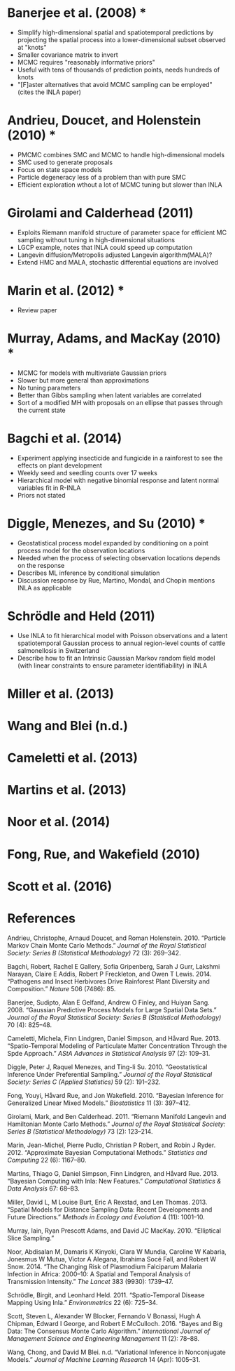 Banerjee et al. (2008) \*
=========================

-   Simplify high-dimensional spatial and spatiotemporal predictions by projecting the spatial process into a lower-dimensional subset observed at "knots"
-   Smaller covariance matrix to invert
-   MCMC requires "reasonably informative priors"
-   Useful with tens of thousands of prediction points, needs hundreds of knots
-   "\[F\]aster alternatives that avoid MCMC sampling can be employed" (cites the INLA paper)

Andrieu, Doucet, and Holenstein (2010) \*
=========================================

-   PMCMC combines SMC and MCMC to handle high-dimensional models
-   SMC used to generate proposals
-   Focus on state space models
-   Particle degeneracy less of a problem than with pure SMC
-   Efficient exploration wthout a lot of MCMC tuning but slower than INLA

Girolami and Calderhead (2011)
==============================

-   Exploits Riemann manifold structure of parameter space for efficient MC sampling without tuning in high-dimensional situations
-   LGCP example, notes that INLA could speed up computation
-   Langevin diffusion/Metropolis adjusted Langevin algorithm(MALA)?
-   Extend HMC and MALA, stochastic differential equations are involved

Marin et al. (2012) \*
======================

-   Review paper

Murray, Adams, and MacKay (2010) \*
===================================

-   MCMC for models with multivariate Gaussian priors
-   Slower but more general than approximations
-   No tuning parameters
-   Better than Gibbs sampling when latent variables are correlated
-   Sort of a modified MH with proposals on an ellipse that passes through the current state

Bagchi et al. (2014)
====================

-   Experiment applying insecticide and fungicide in a rainforest to see the effects on plant development
-   Weekly seed and seedling counts over 17 weeks
-   Hierarchical model with negative binomial response and latent normal variables fit in R-INLA
-   Priors not stated

Diggle, Menezes, and Su (2010) \*
=================================

-   Geostatistical process model expanded by conditioning on a point process model for the observation locations
-   Needed when the process of selecting observation locations depends on the response
-   Describes ML inference by conditional simulation
-   Discussion response by Rue, Martino, Mondal, and Chopin mentions INLA as applicable

Schrödle and Held (2011)
========================

-   Use INLA to fit hierarchical model with Poisson observations and a latent spatiotemporal Gaussian process to annual region-level counts of cattle salmonellosis in Switzerland
-   Describe how to fit an Intrinsic Gaussian Markov random field model (with linear constraints to ensure parameter identifiability) in INLA

Miller et al. (2013)
====================

Wang and Blei (n.d.)
====================

Cameletti et al. (2013)
=======================

Martins et al. (2013)
=====================

Noor et al. (2014)
==================

Fong, Rue, and Wakefield (2010)
===============================

Scott et al. (2016)
===================

References
==========

Andrieu, Christophe, Arnaud Doucet, and Roman Holenstein. 2010. “Particle Markov Chain Monte Carlo Methods.” *Journal of the Royal Statistical Society: Series B (Statistical Methodology)* 72 (3): 269–342.

Bagchi, Robert, Rachel E Gallery, Sofia Gripenberg, Sarah J Gurr, Lakshmi Narayan, Claire E Addis, Robert P Freckleton, and Owen T Lewis. 2014. “Pathogens and Insect Herbivores Drive Rainforest Plant Diversity and Composition.” *Nature* 506 (7486): 85.

Banerjee, Sudipto, Alan E Gelfand, Andrew O Finley, and Huiyan Sang. 2008. “Gaussian Predictive Process Models for Large Spatial Data Sets.” *Journal of the Royal Statistical Society: Series B (Statistical Methodology)* 70 (4): 825–48.

Cameletti, Michela, Finn Lindgren, Daniel Simpson, and Håvard Rue. 2013. “Spatio-Temporal Modeling of Particulate Matter Concentration Through the Spde Approach.” *AStA Advances in Statistical Analysis* 97 (2): 109–31.

Diggle, Peter J, Raquel Menezes, and Ting-li Su. 2010. “Geostatistical Inference Under Preferential Sampling.” *Journal of the Royal Statistical Society: Series C (Applied Statistics)* 59 (2): 191–232.

Fong, Youyi, Håvard Rue, and Jon Wakefield. 2010. “Bayesian Inference for Generalized Linear Mixed Models.” *Biostatistics* 11 (3): 397–412.

Girolami, Mark, and Ben Calderhead. 2011. “Riemann Manifold Langevin and Hamiltonian Monte Carlo Methods.” *Journal of the Royal Statistical Society: Series B (Statistical Methodology)* 73 (2): 123–214.

Marin, Jean-Michel, Pierre Pudlo, Christian P Robert, and Robin J Ryder. 2012. “Approximate Bayesian Computational Methods.” *Statistics and Computing* 22 (6): 1167–80.

Martins, Thiago G, Daniel Simpson, Finn Lindgren, and Håvard Rue. 2013. “Bayesian Computing with Inla: New Features.” *Computational Statistics & Data Analysis* 67: 68–83.

Miller, David L, M Louise Burt, Eric A Rexstad, and Len Thomas. 2013. “Spatial Models for Distance Sampling Data: Recent Developments and Future Directions.” *Methods in Ecology and Evolution* 4 (11): 1001–10.

Murray, Iain, Ryan Prescott Adams, and David JC MacKay. 2010. “Elliptical Slice Sampling.”

Noor, Abdisalan M, Damaris K Kinyoki, Clara W Mundia, Caroline W Kabaria, Jonesmus W Mutua, Victor A Alegana, Ibrahima Socé Fall, and Robert W Snow. 2014. “The Changing Risk of Plasmodium Falciparum Malaria Infection in Africa: 2000–10: A Spatial and Temporal Analysis of Transmission Intensity.” *The Lancet* 383 (9930): 1739–47.

Schrödle, Birgit, and Leonhard Held. 2011. “Spatio-Temporal Disease Mapping Using Inla.” *Environmetrics* 22 (6): 725–34.

Scott, Steven L, Alexander W Blocker, Fernando V Bonassi, Hugh A Chipman, Edward I George, and Robert E McCulloch. 2016. “Bayes and Big Data: The Consensus Monte Carlo Algorithm.” *International Journal of Management Science and Engineering Management* 11 (2): 78–88.

Wang, Chong, and David M Blei. n.d. “Variational Inference in Nonconjugate Models.” *Journal of Machine Learning Research* 14 (Apr): 1005–31.


